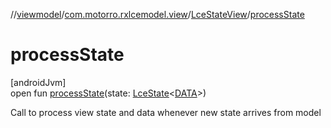 //[viewmodel](../../../index.md)/[com.motorro.rxlcemodel.view](../index.md)/[LceStateView](index.md)/[processState](process-state.md)

# processState

[androidJvm]\
open fun [processState](process-state.md)(state: [LceState](../../../../lce/lce/com.motorro.rxlcemodel.lce/-lce-state/index.md)&lt;[DATA](index.md)&gt;)

Call to process view state and data whenever new state arrives from model
